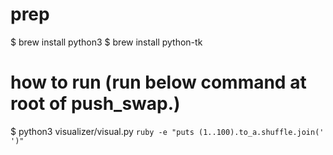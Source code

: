 # prep
$ brew install python3
$ brew install python-tk

# how to run (run below command at root of push_swap.)
$ python3 visualizer/visual.py `ruby -e "puts (1..100).to_a.shuffle.join(' ')"`
